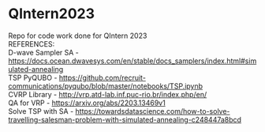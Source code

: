 # QIntern2023
Repo for code work done for QIntern 2023<br>
REFERENCES:<br>
D-wave Sampler SA - https://docs.ocean.dwavesys.com/en/stable/docs_samplers/index.html#simulated-annealing<br>
TSP PyQUBO        - https://github.com/recruit-communications/pyqubo/blob/master/notebooks/TSP.ipynb<br>
CVRP Library	  - http://vrp.atd-lab.inf.puc-rio.br/index.php/en/<br>
QA for VRP	  - https://arxiv.org/abs/2203.13469v1<br>
Solve TSP with SA - https://towardsdatascience.com/how-to-solve-travelling-salesman-problem-with-simulated-annealing-c248447a8bcd<br>
